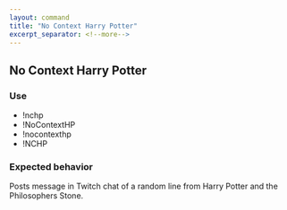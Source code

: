 ```yaml
---
layout: command
title: "No Context Harry Potter"
excerpt_separator: <!--more-->
---
```


## No Context Harry Potter

### Use
- !nchp
- !NoContextHP
- !nocontexthp
- !NCHP

### Expected behavior
Posts message in Twitch chat of a random line from Harry Potter and the Philosophers Stone.
